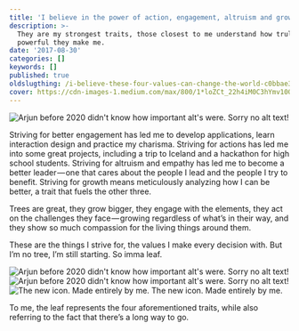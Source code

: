 ```yaml
---
title: 'I believe in the power of action, engagement, altruism and growth.'
description: >-
  They are my strongest traits, those closest to me understand how truly
  powerful they make me.
date: '2017-08-30'
categories: []
keywords: []
published: true
oldslugthing: /i-believe-these-four-values-can-change-the-world-c0bbae346f11
cover: https://cdn-images-1.medium.com/max/800/1*loZCt_22h4iM0C3hYmv10Q.png
---
```


![Arjun before 2020 didn't know how important alt's were. Sorry no alt text!](https://cdn-images-1.medium.com/max/800/1*loZCt_22h4iM0C3hYmv10Q.png)

Striving for better engagement has led me to develop applications, learn interaction design and practice my charisma. Striving for actions has led me into some great projects, including a trip to Iceland and a hackathon for high school students. Striving for altruism and empathy has led me to become a better leader — one that cares about the people I lead and the people I try to benefit. Striving for growth means meticulously analyzing how I can be better, a trait that fuels the other three.

Trees are great, they grow bigger, they engage with the elements, they act on the challenges they face — growing regardless of what’s in their way, and they show so much compassion for the living things around them.

These are the things I strive for, the values I make every decision with. But I’m no tree, I’m still starting. So imma leaf.

![Arjun before 2020 didn't know how important alt's were. Sorry no alt text!](https://cdn-images-1.medium.com/max/400/1*TKHvi_3Xusu1Z2UONZbm3Q.png)
![Arjun before 2020 didn't know how important alt's were. Sorry no alt text!](https://cdn-images-1.medium.com/max/400/1*vHTxQPsRBoOVQcn0gVXewg.png)
![The new icon. Made entirely by me.](https://cdn-images-1.medium.com/max/400/1*enB6PqH8si3LW8p2wm08Gg.png)
The new icon. Made entirely by me.

To me, the leaf represents the four aforementioned traits, while also referring to the fact that there’s a long way to go.
